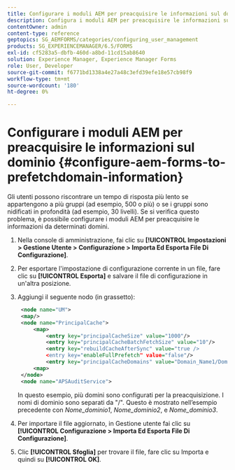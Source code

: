 ```yaml
---
title: Configurare i moduli AEM per preacquisire le informazioni sul dominio
description: Configura i moduli AEM per preacquisire le informazioni sul dominio se il tempo di risposta risulta più lento a causa di gruppi profondamente nidificati o se sei membro di molti gruppi.
contentOwner: admin
content-type: reference
geptopics: SG_AEMFORMS/categories/configuring_user_management
products: SG_EXPERIENCEMANAGER/6.5/FORMS
exl-id: cf5283a5-dbfb-460d-a8bd-11cd15ab8640
solution: Experience Manager, Experience Manager Forms
role: User, Developer
source-git-commit: f6771bd1338a4e27a48c3efd39efe18e57cb98f9
workflow-type: tm+mt
source-wordcount: '180'
ht-degree: 0%

---
```


# Configurare i moduli AEM per preacquisire le informazioni sul dominio {#configure-aem-forms-to-prefetchdomain-information}

Gli utenti possono riscontrare un tempo di risposta più lento se appartengono a più gruppi (ad esempio, 500 o più) o se i gruppi sono nidificati in profondità (ad esempio, 30 livelli). Se si verifica questo problema, è possibile configurare i moduli AEM per preacquisire le informazioni da determinati domini.

1. Nella console di amministrazione, fai clic su **[!UICONTROL Impostazioni > Gestione Utente > Configurazione > Importa Ed Esporta File Di Configurazione]**.
1. Per esportare l&#39;impostazione di configurazione corrente in un file, fare clic su **[!UICONTROL Esporta]** e salvare il file di configurazione in un&#39;altra posizione.
1. Aggiungi il seguente nodo (in grassetto):

   ```xml
    <node name="UM">
    <map/>
    <node name="PrincipalCache">
        <map>
            <entry key="principalCacheSize" value="1000"/>
            <entry key="principalCacheBatchFetchSize" value="10"/>
            <entry key="rebuildCacheAfterSync" value="true />
            <entry key="enableFullPrefetch" value="false"/>
            <entry key="principalCacheDomains" value="Domain_Name1/Domain_Name2/Domain_Name3"/>
        <map>
    </node>
    <node name="APSAuditService">
   ```

   In questo esempio, più domini sono configurati per la preacquisizione. I nomi di dominio sono separati da &quot;/&quot;. Questo è mostrato nell’esempio precedente con *Nome_dominio1*, *Nome_dominio2*, e *Nome_dominio3*.

1. Per importare il file aggiornato, in Gestione utente fai clic su **[!UICONTROL Configurazione > Importa Ed Esporta File Di Configurazione]**.
1. Clic **[!UICONTROL Sfoglia]** per trovare il file, fare clic su Importa e quindi su **[!UICONTROL OK]**.
